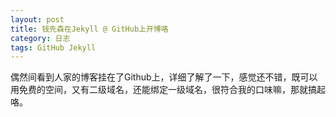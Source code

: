 ```yaml
---
layout: post
title: 钱先森在Jekyll @ GitHub上开博咯
category: 日志
tags: GitHub Jekyll
---
```


偶然间看到人家的博客挂在了Github上，详细了解了一下，感觉还不错，既可以用免费的空间，又有二级域名，还能绑定一级域名，很符合我的口味嘛，那就搞起咯。

